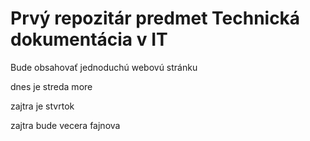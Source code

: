 # Prvý repozitár predmet Technická dokumentácia v IT
Bude obsahovať jednoduchú webovú stránku


dnes je streda more

zajtra je stvrtok

zajtra bude vecera fajnova
